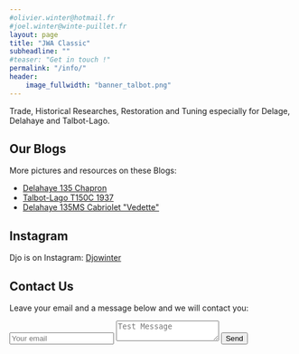 ```yaml
---
#olivier.winter@hotmail.fr
#joel.winter@winte-puillet.fr
layout: page
title: "JWA Classic"
subheadline: ""
#teaser: "Get in touch !"
permalink: "/info/"
header:
    image_fullwidth: "banner_talbot.png"
---
```

Trade, Historical Researches, Restoration and Tuning especially for Delage, Delahaye and Talbot-Lago.


## Our Blogs
More pictures and resources on these Blogs:
* [Delahaye 135 Chapron](https://delahaye135m801025.blogspot.com/)
* [Talbot-Lago T150C 1937](https://talbotlagott150c.blogspot.com/)
* [Delahaye 135MS Cabriolet "Vedette"](https://delahaye135msvedette.blogspot.com/)

## Instagram
Djo is on Instagram:
[Djowinter](https://www.instagram.com/djowinter/)


## Contact Us
Leave your email and a message below and we will contact you:
<form method="POST" action="https://formspree.io/joel.winter@winte-puillet.fr">
  <input type="email" name="email" placeholder="Your email">
  <textarea name="message" placeholder="Test Message"></textarea>
  <button type="submit">Send</button>
</form>
